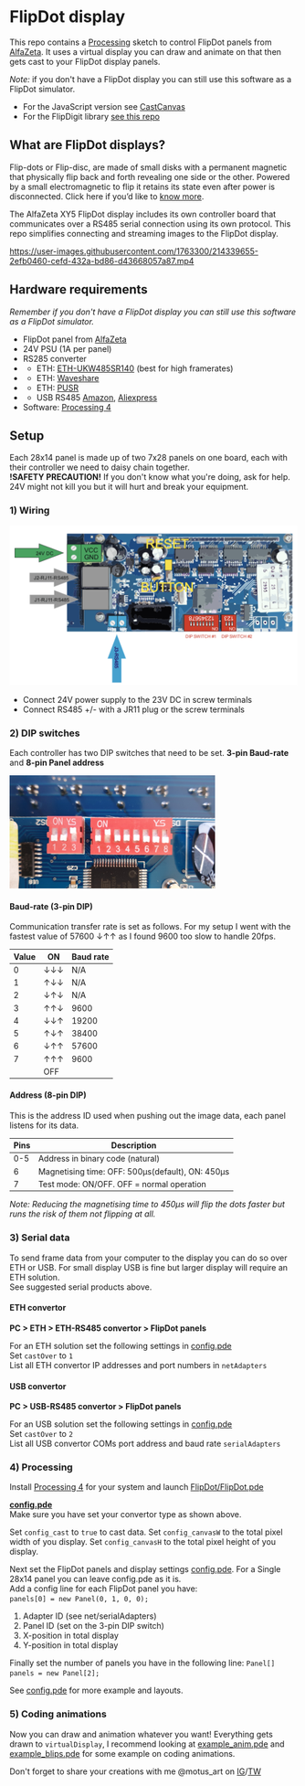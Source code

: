 # FlipDot display

This repo contains a [Processing](https://processing.org/) sketch to control FlipDot panels from [AlfaZeta](https://flipdots.com). It uses a virtual display you can draw and animate on that then gets cast to your FlipDot display panels.

*Note:* if you don't have a FlipDot display you can still use this software as a FlipDot simulator.

- For the JavaScript version see [CastCanvas](./CastCanvas/)
- For the FlipDigit library [see this repo](https://github.com/owenmcateer/FlipDigits)


## What are FlipDot displays?

Flip-dots or Flip-disc, are made of small disks with a permanent magnetic that physically flip back and forth revealing one side or the other. Powered by a small electromagnetic to flip it retains its state even after power is disconnected. Click here if you’d like to [know more](https://flipdots.com/en/electromagnetic-flip-disc-technology-how-it-works/).

The AlfaZeta XY5 FlipDot display includes its own controller board that communicates over a RS485 serial connection using its own protocol. This repo simplifies connecting and streaming images to the FlipDot display.

https://user-images.githubusercontent.com/1763300/214339655-2efb0460-cefd-432a-bd86-d43668057a87.mp4

## Hardware requirements

*Remember if you don't have a FlipDot display you can still use this software as a FlipDot simulator.*

- FlipDot panel from [AlfaZeta](https://flipdots.com)
- 24V PSU (1A per panel)
- RS285 converter
- - ETH: [ETH-UKW485SR140](https://www.sklep.uk-system.pl/konwertery-eth-ukw485sr140-z-4-portami-szeregowymi-rs485-p-41.html) (best for high framerates)
- - ETH: [Waveshare](https://www.waveshare.com/product/iot-communication/wired-comm-converter/ethernet-to-rs232-rs485.htm)
- - ETH: [PUSR](https://www.pusr.com/products/serial-to-ethernet-converters.html)
- - USB RS485 [Amazon](https://www.amazon.com/DZS-Elec-Converter-Communication-Centralized/dp/B07CMY1DGK/), [Aliexpress](https://www.aliexpress.us/item/3256802833469866.html)
- Software: [Processing 4](https://processing.org/download)


## Setup

Each 28x14 panel is made up of two 7x28 panels on one board, each with their controller we need to daisy chain together.  
**!SAFETY PRECAUTION!** If you don't know what you're doing, ask for help. 24V might not kill you but it will hurt and break your equipment.

### 1) Wiring  

![FlipDot control board](./assets/FlipDot-controller.png)

- Connect 24V power supply to the 23V DC in screw terminals
- Connect RS485 +/- with a JR11 plug or the screw terminals

### 2) DIP switches

Each controller has two DIP switches that need to be set. **3-pin Baud-rate** and **8-pin Panel address**

![FlipDot DIP pins](docs/DIP-pins.png)

#### Baud-rate (3-pin DIP)

Communication transfer rate is set as follows. For my setup I went with the fastest value of 57600 ↓↑↑ as I found 9600 too slow to handle 20fps.

| Value | ON  | Baud rate|
|------|-----|--------|
|  0   | ↓↓↓ | N/A|
|  1   | ↑↓↓ | N/A|
|  2   | ↓↑↓ | N/A|
|  3   | ↑↑↓ | 9600|
|  4   | ↓↓↑ | 19200|
|  5   | ↑↓↑ | 38400|
|  6   | ↓↑↑ | 57600|
|  7   | ↑↑↑ | 9600|
|      | OFF ||

#### Address (8-pin DIP)

This is the address ID used when pushing out the image data, each panel listens for its data.

| Pins | Description|
|-----|--------------|
| 0-5 | Address in binary code (natural)|
|  6  | Magnetising time: OFF: 500μs(default), ON: 450μs|
|  7  | Test mode: ON/OFF. OFF = normal operation|

*Note: Reducing the magnetising time to 450μs will flip the dots faster but runs the risk of them not flipping at all.*

### 3) Serial data

To send frame data from your computer to the display you can do so over ETH or USB. For small display USB is fine but larger display will require an ETH solution.  
See suggested serial products above.

#### ETH convertor

**PC > ETH > ETH-RS485 convertor > FlipDot panels**

For an ETH solution set the following settings in [config.pde](./FlipDot/config.pde)  
Set `castOver` to `1`  
List all ETH convertor IP addresses and port numbers in `netAdapters`

#### USB convertor

**PC > USB-RS485 convertor > FlipDot panels**

For an USB solution set the following settings in [config.pde](./FlipDot/config.pde)  
Set `castOver` to `2`  
List all USB convertor COMs port address and baud rate `serialAdapters`

### 4) Processing

Install [Processing 4](https://processing.org/download) for your system and launch [FlipDot/FlipDot.pde](./FlipDot/FlipDot.pde)

**[config.pde](./FlipDot/config.pde)**  
Make sure you have set your convertor type as shown above. 

Set `config_cast` to `true` to cast data.
Set `config_canvasW` to the total pixel width of you display.
Set `config_canvasH` to the total pixel height of you display.


Next set the FlipDot panels and display settings [config.pde](./FlipDot/config.pde). For a Single 28x14 panel you can leave config.pde as it is.  
Add a config line for each FlipDot panel you have:  
`panels[0] = new Panel(0, 1, 0, 0);`
1) Adapter ID (see net/serialAdapters)
2) Panel ID (set on the 3-pin DIP switch)
3) X-position in total display
4) Y-position in total display

Finally set the number of panels you have in the following line: `Panel[] panels = new Panel[2];`

See [config.pde](./FlipDot/config.pde) for more example and layouts.

### 5) Coding animations

Now you can draw and animation whatever you want! Everything gets drawn to `virtualDisplay`, I recommend looking at [example_anim.pde](./FlipDot/example_anim.pde) and [example_blips.pde](./FlipDot/example_blips.pde) for some example on coding animations.

Don't forget to share your creations with me @motus_art on [IG](https://instagram.com/motus_art)/[TW](https://twitter.com/motus_art)
